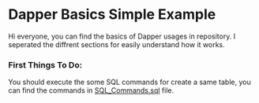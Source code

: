 # Dapper Basics Simple Example
Hi everyone, you can find the basics of Dapper usages in repository. I seperated the diffrent sections for easily understand how it works.</br>
### First Things To Do:
You should execute the some SQL commands for create a same table, you can find the commands in <a href='https://github.com/kuzudoli/DapperExample/blob/master/SQL_Commands.sql'>SQL_Commands.sql</a> file.
